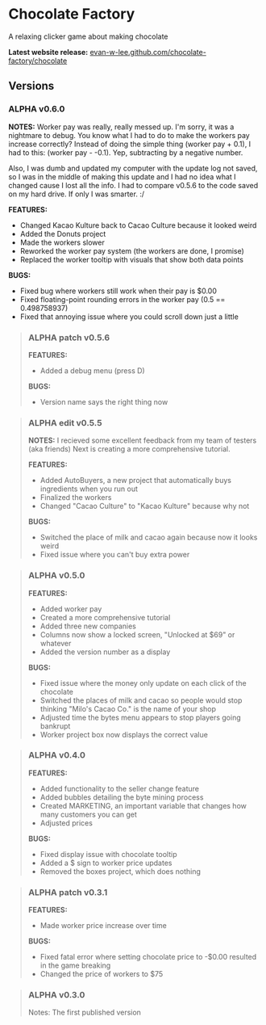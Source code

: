 # Chocolate Factory
A relaxing clicker game about making chocolate

**Latest website release:** 
<a href="https://evan-w-lee.github.io/chocolate-factory/chocolate">evan-w-lee.github.com/chocolate-factory/chocolate</a>

## Versions

### ALPHA v0.6.0
**NOTES:**
Worker pay was really, really messed up. I'm sorry, it was a nightmare to debug. You know what I had to do to make the workers pay increase correctly? Instead of doing the simple thing (worker pay + 0.1), I had to this: (worker pay - -0.1). Yep, subtracting by a negative number.

Also, I was dumb and updated my computer with the update log not saved, so I was in the middle of making this update and I had no idea what I changed cause I lost all the info. I had to compare v0.5.6 to the code saved on my hard drive. If only I was smarter. :/

**FEATURES:**
* Changed Kacao Kulture back to Cacao Culture because it looked weird
* Added the Donuts project
* Made the workers slower
* Reworked the worker pay system (the workers are done, I promise)
* Replaced the worker tooltip with visuals that show both data points

**BUGS:**
* Fixed bug where workers still work when their pay is $0.00
* Fixed floating-point rounding errors in the worker pay (0.5 == 0.498758937)
* Fixed that annoying issue where you could scroll down just a little

>### ALPHA patch v0.5.6
>**FEATURES:**
>* Added a debug menu (press D)
>
>
>**BUGS:**
>* Version name says the right thing now

>### ALPHA edit v0.5.5
>**NOTES:**
>I recieved some excellent feedback from my team of testers (aka friends) Next is creating a more comprehensive tutorial.
>
>**FEATURES:**
>* Added AutoBuyers, a new project that automatically buys ingredients when you run out
>* Finalized the workers
>* Changed "Cacao Culture" to "Kacao Kulture" because why not
>
>
>**BUGS:**
>* Switched the place of milk and cacao again because now it looks weird
>* Fixed issue where you can't buy extra power

>### ALPHA v0.5.0
>**FEATURES:**
>* Added worker pay
>* Created a more comprehensive tutorial
>* Added three new companies
>* Columns now show a locked screen, "Unlocked at $69" or whatever
>* Added the version number as a display
>
>
>**BUGS:**
>* Fixed issue where the money only update on each click of the chocolate
>* Switched the places of milk and cacao so people would stop thinking "Milo's Cacao Co." is the name of your shop
>* Adjusted time the bytes menu appears to stop players going bankrupt
>* Worker project box now displays the correct value

>### ALPHA v0.4.0
>**FEATURES:**
>* Added functionality to the seller change feature
>* Added bubbles detailing the byte mining process
>* Created MARKETING, an important variable that changes how many customers you can get
>* Adjusted prices
>
>
>**BUGS:**
>* Fixed display issue with chocolate tooltip
>* Added a $ sign to worker price updates
>* Removed the boxes project, which does nothing

>### ALPHA patch v0.3.1
>**FEATURES:**
>* Made worker price increase over time
>
>
>**BUGS:**
>* Fixed fatal error where setting chocolate price to -$0.00 resulted in the game breaking
>* Changed the price of workers to $75

>### ALPHA v0.3.0
>Notes: The first published version

